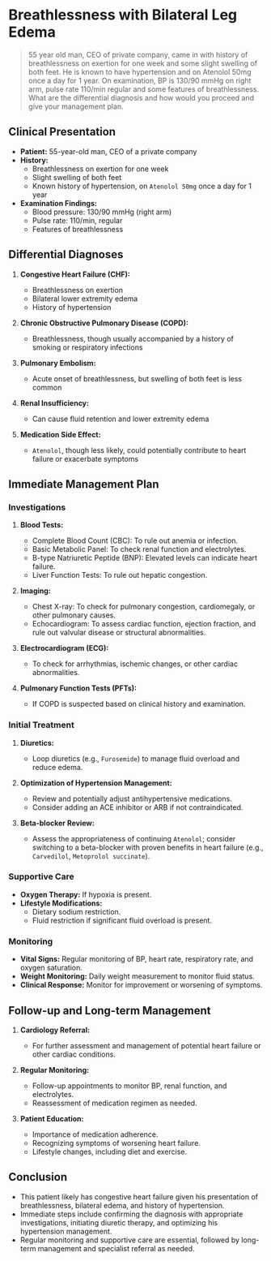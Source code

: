 # Breathlessness with Bilateral Leg Edema

> 55 year old man, CEO of private company, came in with history of breathlessness on exertion for one week and some slight swelling of both feet. He is known to have hypertension and on Atenolol 50mg once a day for 1 year. On examination, BP is 130/90 mmHg on right arm, pulse rate 110/min regular and some features of breathlessness. What are the differential diagnosis and how would you proceed and give your management plan.

## Clinical Presentation

- **Patient:** 55-year-old man, CEO of a private company
- **History:**
  - Breathlessness on exertion for one week
  - Slight swelling of both feet
  - Known history of hypertension, on `Atenolol 50mg` once a day for 1 year
- **Examination Findings:**
  - Blood pressure: 130/90 mmHg (right arm)
  - Pulse rate: 110/min, regular
  - Features of breathlessness

## Differential Diagnoses

1. **Congestive Heart Failure (CHF):**

   - Breathlessness on exertion
   - Bilateral lower extremity edema
   - History of hypertension

2. **Chronic Obstructive Pulmonary Disease (COPD):**

   - Breathlessness, though usually accompanied by a history of smoking or respiratory infections

3. **Pulmonary Embolism:**

   - Acute onset of breathlessness, but swelling of both feet is less common

4. **Renal Insufficiency:**

   - Can cause fluid retention and lower extremity edema

5. **Medication Side Effect:**
   - `Atenolol`, though less likely, could potentially contribute to heart failure or exacerbate symptoms

## Immediate Management Plan

### Investigations

1. **Blood Tests:**

   - Complete Blood Count (CBC): To rule out anemia or infection.
   - Basic Metabolic Panel: To check renal function and electrolytes.
   - B-type Natriuretic Peptide (BNP): Elevated levels can indicate heart failure.
   - Liver Function Tests: To rule out hepatic congestion.

2. **Imaging:**

   - Chest X-ray: To check for pulmonary congestion, cardiomegaly, or other pulmonary causes.
   - Echocardiogram: To assess cardiac function, ejection fraction, and rule out valvular disease or structural abnormalities.

3. **Electrocardiogram (ECG):**

   - To check for arrhythmias, ischemic changes, or other cardiac abnormalities.

4. **Pulmonary Function Tests (PFTs):**
   - If COPD is suspected based on clinical history and examination.

### Initial Treatment

1. **Diuretics:**

   - Loop diuretics (e.g., `Furosemide`) to manage fluid overload and reduce edema.

2. **Optimization of Hypertension Management:**

   - Review and potentially adjust antihypertensive medications.
   - Consider adding an ACE inhibitor or ARB if not contraindicated.

3. **Beta-blocker Review:**
   - Assess the appropriateness of continuing `Atenolol`; consider switching to a beta-blocker with proven benefits in heart failure (e.g., `Carvedilol`, `Metoprolol succinate`).

### Supportive Care

- **Oxygen Therapy:** If hypoxia is present.
- **Lifestyle Modifications:**
  - Dietary sodium restriction.
  - Fluid restriction if significant fluid overload is present.

### Monitoring

- **Vital Signs:** Regular monitoring of BP, heart rate, respiratory rate, and oxygen saturation.
- **Weight Monitoring:** Daily weight measurement to monitor fluid status.
- **Clinical Response:** Monitor for improvement or worsening of symptoms.

## Follow-up and Long-term Management

1. **Cardiology Referral:**

   - For further assessment and management of potential heart failure or other cardiac conditions.

2. **Regular Monitoring:**

   - Follow-up appointments to monitor BP, renal function, and electrolytes.
   - Reassessment of medication regimen as needed.

3. **Patient Education:**
   - Importance of medication adherence.
   - Recognizing symptoms of worsening heart failure.
   - Lifestyle changes, including diet and exercise.

## Conclusion

- This patient likely has congestive heart failure given his presentation of breathlessness, bilateral edema, and history of hypertension.
- Immediate steps include confirming the diagnosis with appropriate investigations, initiating diuretic therapy, and optimizing his hypertension management.
- Regular monitoring and supportive care are essential, followed by long-term management and specialist referral as needed.
